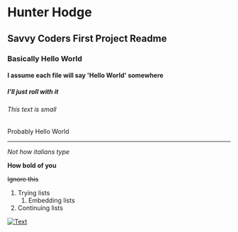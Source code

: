 # Hunter Hodge
## Savvy Coders First Project Readme
### Basically Hello World
#### I assume each file will say 'Hello World' somewhere
##### I'll just roll with it
###### This text is small

Probably Hello World

---

_Not how italians type_

**How bold of you**

~~Ignore this~~

1. Trying lists
    1. Embedding lists
2. Continuing lists

[![Text](https://images.pexels.com/photos/414612/pexels-photo-414612.jpeg)](https://www.example.com)
